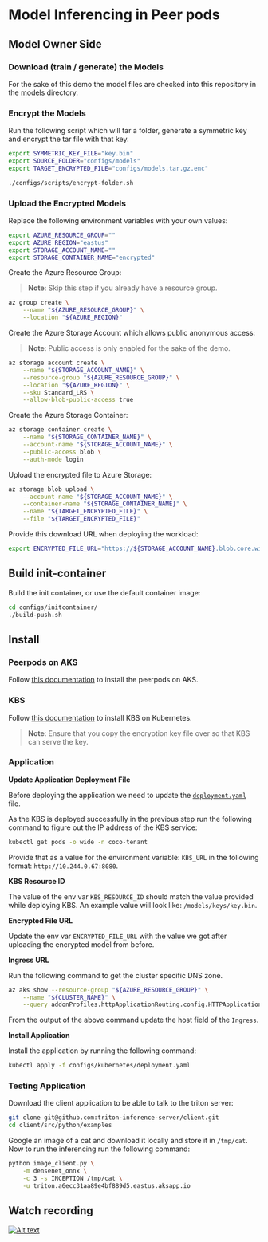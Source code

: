 # Model Inferencing in Peer pods

## Model Owner Side

### Download (train / generate) the Models

For the sake of this demo the model files are checked into this repository in the [models](configs/models) directory.

### Encrypt the Models

Run the following script which will tar a folder, generate a symmetric key and encrypt the tar file with that key.

```bash
export SYMMETRIC_KEY_FILE="key.bin"
export SOURCE_FOLDER="configs/models"
export TARGET_ENCRYPTED_FILE="configs/models.tar.gz.enc"

./configs/scripts/encrypt-folder.sh
```

### Upload the Encrypted Models

Replace the following environment variables with your own values:

```bash
export AZURE_RESOURCE_GROUP=""
export AZURE_REGION="eastus"
export STORAGE_ACCOUNT_NAME=""
export STORAGE_CONTAINER_NAME="encrypted"
```

Create the Azure Resource Group:

> **Note**: Skip this step if you already have a resource group.

```bash
az group create \
    --name "${AZURE_RESOURCE_GROUP}" \
    --location "${AZURE_REGION}"
```

Create the Azure Storage Account which allows public anonymous access:

> **Note**: Public access is only enabled for the sake of the demo.

```bash
az storage account create \
    --name "${STORAGE_ACCOUNT_NAME}" \
    --resource-group "${AZURE_RESOURCE_GROUP}" \
    --location "${AZURE_REGION}" \
    --sku Standard_LRS \
    --allow-blob-public-access true
```

Create the Azure Storage Container:

```bash
az storage container create \
    --name "${STORAGE_CONTAINER_NAME}" \
    --account-name "${STORAGE_ACCOUNT_NAME}" \
    --public-access blob \
    --auth-mode login
```

Upload the encrypted file to Azure Storage:

```bash
az storage blob upload \
    --account-name "${STORAGE_ACCOUNT_NAME}" \
    --container-name "${STORAGE_CONTAINER_NAME}" \
    --name "${TARGET_ENCRYPTED_FILE}" \
    --file "${TARGET_ENCRYPTED_FILE}"
```

Provide this download URL when deploying the workload:

```bash
export ENCRYPTED_FILE_URL="https://${STORAGE_ACCOUNT_NAME}.blob.core.windows.net/${STORAGE_CONTAINER_NAME}/${TARGET_ENCRYPTED_FILE}"
```

## Build init-container

Build the init container, or use the default container image:

```bash
cd configs/initcontainer/
./build-push.sh
```

## Install

### Peerpods on AKS

Follow [this documentation](https://github.com/confidential-containers/cloud-api-adaptor/tree/main/azure) to install the peerpods on AKS.

### KBS

Follow [this documentation](https://github.com/confidential-containers/kbs/tree/main/config/kubernetes) to install KBS on Kubernetes.

> **Note**: Ensure that you copy the encryption key file over so that KBS can serve the key.


### Application

**Update Application Deployment File**

Before deploying the application we need to update the [`deployment.yaml`](configs/kubernetes/deployment.yaml) file.

As the KBS is deployed successfully in the previous step run the following command to figure out the IP address of the KBS service:

```bash
kubectl get pods -o wide -n coco-tenant
```

Provide that as a value for the environment variable: `KBS_URL` in the following format: `http://10.244.0.67:8080`.

**KBS Resource ID**

The value of the env var `KBS_RESOURCE_ID` should match the value provided while deploying KBS. An example value will look like: `/models/keys/key.bin`.

**Encrypted File URL**

Update the env var `ENCRYPTED_FILE_URL` with the value we got after uploading the encrypted model from before.

**Ingress URL**

Run the following command to get the cluster specific DNS zone.

```bash
az aks show --resource-group "${AZURE_RESOURCE_GROUP}" \
    --name "${CLUSTER_NAME}" \
    --query addonProfiles.httpApplicationRouting.config.HTTPApplicationRoutingZoneName -o table
```

From the output of the above command update the host field of the `Ingress`.

**Install Application**

Install the application by running the following command:

```bash
kubectl apply -f configs/kubernetes/deployment.yaml
```

### Testing Application

Download the client application to be able to talk to the triton server:

```bash
git clone git@github.com:triton-inference-server/client.git
cd client/src/python/examples
```

Google an image of a cat and download it locally and store it in `/tmp/cat`. Now to run the inferencing run the following command:

```bash
python image_client.py \
    -m densenet_onnx \
    -c 3 -s INCEPTION /tmp/cat \
    -u triton.a6ecc31aa89e4bf889d5.eastus.aksapp.io
```

## Watch recording

[![Alt text](https://img.youtube.com/vi/UOQZKiMCu00/0.jpg)](https://www.youtube.com/watch?v=UOQZKiMCu00)
